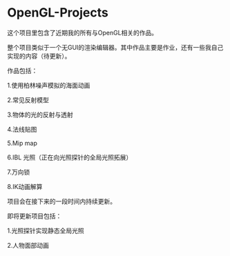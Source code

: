 # OpenGL-Projects
这个项目里包含了近期我的所有与OpenGL相关的作品。

整个项目类似于一个无GUI的渲染编辑器。其中作品主要是作业，还有一些我自己实现的内容（待更新）。


作品包括：

1.使用柏林噪声模拟的海面动画

2.常见反射模型

3.物体的光的反射与透射

4.法线贴图

5.Mip map

6.IBL 光照（正在向光照探针的全局光照拓展）

7.万向锁

8.IK动画解算


项目会在接下来的一段时间内持续更新。

即将更新项目包括：

1.光照探针实现静态全局光照

2.人物面部动画

